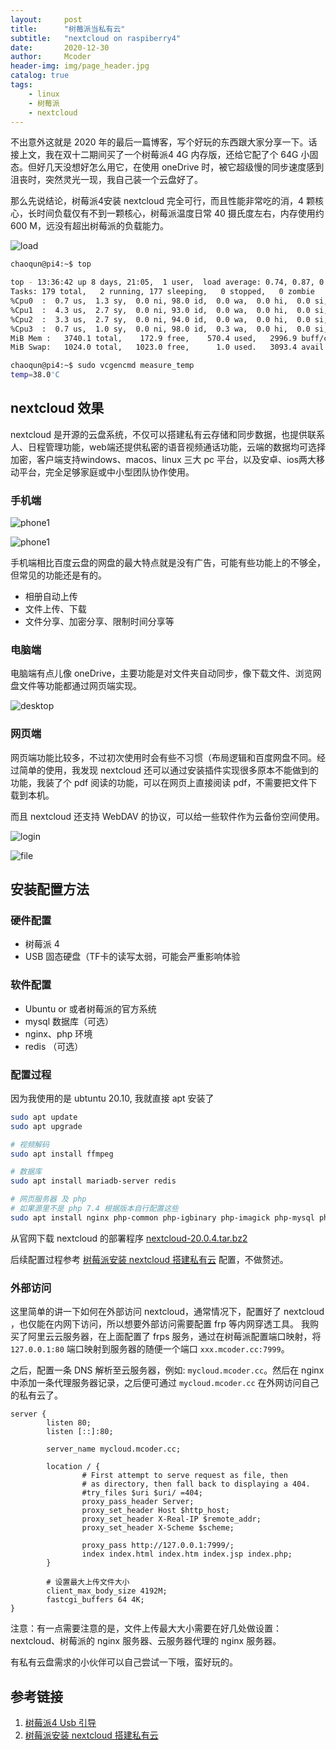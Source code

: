 ```yaml
---
layout:     post
title:      "树莓派当私有云"
subtitle:   "nextcloud on raspiberry4"
date:       2020-12-30
author:     Mcoder
header-img: img/page_header.jpg
catalog: true
tags:
    - linux
    - 树莓派
    - nextcloud
---
```


不出意外这就是 2020 年的最后一篇博客，写个好玩的东西跟大家分享一下。话接上文，我在双十二期间买了一个树莓派4 4G 内存版，还给它配了个 64G 小固态。但好几天没想好怎么用它，在使用 oneDrive 时，被它超级慢的同步速度感到沮丧时，突然灵光一现，我自己装一个云盘好了。

那么先说结论，树莓派4安装 nextcloud 完全可行，而且性能非常吃的消，4 颗核心，长时间负载仅有不到一颗核心，树莓派温度日常 40 摄氏度左右，内存使用约 600 M，远没有超出树莓派的负载能力。

![load](/post_img/202001/load.jpg)

``` sh
chaoqun@pi4:~$ top

top - 13:36:42 up 8 days, 21:05,  1 user,  load average: 0.74, 0.87, 0.78
Tasks: 179 total,   2 running, 177 sleeping,   0 stopped,   0 zombie
%Cpu0  :  0.7 us,  1.3 sy,  0.0 ni, 98.0 id,  0.0 wa,  0.0 hi,  0.0 si,  0.0 st
%Cpu1  :  4.3 us,  2.7 sy,  0.0 ni, 93.0 id,  0.0 wa,  0.0 hi,  0.0 si,  0.0 st
%Cpu2  :  3.3 us,  2.7 sy,  0.0 ni, 94.0 id,  0.0 wa,  0.0 hi,  0.0 si,  0.0 st
%Cpu3  :  0.7 us,  1.0 sy,  0.0 ni, 98.0 id,  0.3 wa,  0.0 hi,  0.0 si,  0.0 st
MiB Mem :   3740.1 total,    172.9 free,    570.4 used,   2996.9 buff/cache
MiB Swap:   1024.0 total,   1023.0 free,      1.0 used.   3093.4 avail Mem 

chaoqun@pi4:~$ sudo vcgencmd measure_temp
temp=38.0'C
```

## nextcloud 效果

nextcloud 是开源的云盘系统，不仅可以搭建私有云存储和同步数据，也提供联系人、日程管理功能，web端还提供私密的语音视频通话功能，云端的数据均可选择加密，客户端支持windows、macos、linux 三大 pc 平台，以及安卓、ios两大移动平台，完全足够家庭或中小型团队协作使用。

### 手机端

![phone1](/post_img/202001/nextcloud_phone1.jpg)

![phone1](/post_img/202001/nextcloud_phone2.jpg)

手机端相比百度云盘的网盘的最大特点就是没有广告，可能有些功能上的不够全，但常见的功能还是有的。

* 相册自动上传
* 文件上传、下载
* 文件分享、加密分享、限制时间分享等

### 电脑端

电脑端有点儿像 oneDrive，主要功能是对文件夹自动同步，像下载文件、浏览网盘文件等功能都通过网页端实现。

![desktop](/post_img/202001/nextcloud_desktop.png)

### 网页端

网页端功能比较多，不过初次使用时会有些不习惯（布局逻辑和百度网盘不同。经过简单的使用，我发现 nextcloud 还可以通过安装插件实现很多原本不能做到的功能，我装了个 pdf 阅读的功能，可以在网页上直接阅读 pdf，不需要把文件下载到本机。

而且 nextcloud 还支持 WebDAV 的协议，可以给一些软件作为云备份空间使用。

![login](/post_img/202001/nextcloud_login.jpg)

![file](/post_img/202001/nextcloud_web.jpg)

## 安装配置方法

### 硬件配置

* 树莓派 4
* USB 固态硬盘（TF卡的读写太弱，可能会严重影响体验

### 软件配置

* Ubuntu or 或者树莓派的官方系统
* mysql 数据库（可选）
* nginx、php 环境
* redis （可选）

### 配置过程

因为我使用的是 ubtuntu 20.10, 我就直接 apt 安装了

```sh
sudo apt update
sudo apt upgrade

# 视频解码
sudo apt install ffmpeg

# 数据库
sudo apt install mariadb-server redis

# 网页服务器 及 php
# 如果源里不是 php 7.4 根据版本自行配置这些
sudo apt install nginx php-common php-igbinary php-imagick php-mysql php-pear php-redis php7.4-bz2 php7.4-cli php7.4-common php7.4-curl php7.4-dev php7.4-fpm php7.4-gd php7.4-intl php7.4-json php7.4-mbstring php7.4-mysql php7.4-opcache php7.4-readline php7.4-xml php7.4-zip php7.4
```

从官网下载 nextcloud 的部署程序 [nextcloud-20.0.4.tar.bz2](https://nextcloud.com/install/#instructions-server)

后续配置过程参考 [树莓派安装 nextcloud 搭建私有云](https://tlanyan.me/raspberry-pi-install-nextcloud/) 配置，不做赘述。

### 外部访问

这里简单的讲一下如何在外部访问 nextcloud，通常情况下，配置好了 nextcloud ，也仅能在内网下访问，所以想要外部访问需要配置 frp 等内网穿透工具。
我购买了阿里云云服务器，在上面配置了 frps 服务，通过在树莓派配置端口映射，将 `127.0.0.1:80` 端口映射到服务器的随便一个端口 `xxx.mcoder.cc:7999`。

之后，配置一条 DNS 解析至云服务器，例如: `mycloud.mcoder.cc`。然后在 nginx 中添加一条代理服务器记录，之后便可通过 `mycloud.mcoder.cc` 在外网访问自己的私有云了。

```nginx
server {
        listen 80;
        listen [::]:80;

        server_name mycloud.mcoder.cc;

        location / {
                # First attempt to serve request as file, then
                # as directory, then fall back to displaying a 404.
                #try_files $uri $uri/ =404;
                proxy_pass_header Server;
                proxy_set_header Host $http_host;
                proxy_set_header X-Real-IP $remote_addr;
                proxy_set_header X-Scheme $scheme;

                proxy_pass http://127.0.0.1:7999/;
                index index.html index.htm index.jsp index.php;
        }

        # 设置最大上传文件大小
        client_max_body_size 4192M;
        fastcgi_buffers 64 4K;
}
```

注意：有一点需要注意的是，文件上传最大大小需要在好几处做设置：nextcloud、树莓派的 nginx 服务器、云服务器代理的 nginx 服务器。

有私有云盘需求的小伙伴可以自己尝试一下哦，蛮好玩的。

## 参考链接

1. [树莓派4 Usb 引导](https://www.mcoder.cc/2020/12/14/pi4_boot_from_usb/)
2. [树莓派安装 nextcloud 搭建私有云](https://tlanyan.me/raspberry-pi-install-nextcloud/)
